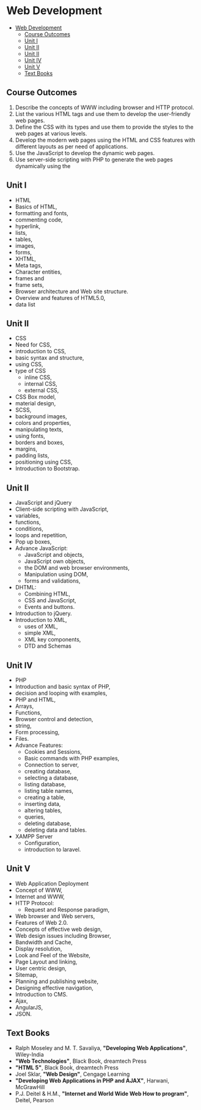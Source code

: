 # Web Development

- [Web Development](#web-development)
  - [Course Outcomes](#course-outcomes)
  - [Unit I](#unit-i)
  - [Unit II](#unit-ii)
  - [Unit II](#unit-ii-1)
  - [Unit IV](#unit-iv)
  - [Unit V](#unit-v)
  - [Text Books](#text-books)

## Course Outcomes

1. Describe the concepts of WWW including browser and 
   HTTP protocol.
2. List the various HTML tags and use them to develop the 
   user-friendly web pages.
3. Define the CSS with its types and use them to provide the 
   styles to the web pages at various levels.
4. Develop the modern web pages using the HTML and CSS features 
   with different layouts as per need of applications.
5. Use the JavaScript to develop the dynamic web pages.
6. Use server-side scripting with PHP to generate the web 
   pages dynamically using the

## Unit I 

- HTML
- Basics of HTML, 
- formatting and fonts, 
- commenting code, 
- hyperlink, 
- lists, 
- tables, 
- images, 
- forms, 
- XHTML, 
- Meta tags, 
- Character entities, 
- frames and 
- frame sets, 
- Browser architecture and Web site structure. 
- Overview and features of HTML5.0, 
- data list

## Unit II 

- CSS
- Need for CSS, 
- introduction to CSS, 
- basic syntax and structure, 
- using CSS,
- type of CSS
  - inline CSS, 
  - internal CSS, 
  - external CSS, 
- CSS Box model, 
- material design, 
- SCSS, 
- background images, 
- colors and properties,
- manipulating texts, 
- using fonts, 
- borders and boxes, 
- margins, 
- padding lists,
- positioning using CSS, 
- Introduction to Bootstrap.

## Unit II 

- JavaScript and jQuery
- Client-side scripting with JavaScript, 
- variables, 
- functions, 
- conditions, 
- loops and repetition, 
- Pop up boxes, 
- Advance JavaScript: 
  - JavaScript and objects, 
  - JavaScript own objects, 
  - the DOM and web browser environments,
  - Manipulation using DOM, 
  - forms and validations, 
- DHTML: 
  - Combining HTML, 
  - CSS and JavaScript, 
  - Events and buttons.
- Introduction to jQuery. 
- Introduction to XML, 
  - uses of XML, 
  - simple XML, 
  - XML key components, 
  - DTD and Schemas

## Unit IV 

- PHP
- Introduction and basic syntax of PHP, 
- decision and looping with examples, 
- PHP and HTML, 
- Arrays, 
- Functions, 
- Browser control and detection, 
- string,
- Form processing, 
- Files.
- Advance Features: 
  - Cookies and Sessions, 
  - Basic commands with PHP examples, 
  - Connection to server, 
  - creating database, 
  - selecting a database,
  - listing database, 
  - listing table names, 
  - creating a table, 
  - inserting data, 
  - altering tables, 
  - queries, 
  - deleting database, 
  - deleting data and tables. 
- XAMPP Server 
  - Configuration, 
  - introduction to laravel.

## Unit V 

- Web Application Deployment
- Concept of WWW, 
- Internet and WWW, 
- HTTP Protocol: 
  - Request and Response paradigm, 
- Web browser and Web servers, 
- Features of Web 2.0. 
- Concepts of effective web design, 
- Web design issues including Browser, 
- Bandwidth and Cache, 
- Display resolution, 
- Look and Feel of the Website, 
- Page Layout and linking, 
- User centric design, 
- Sitemap, 
- Planning and publishing website, 
- Designing effective navigation, 
- Introduction to CMS. 
- Ajax, 
- AngularJS, 
- JSON.

## Text Books

- Ralph Moseley and M. T. Savaliya,
  **"Developing Web Applications"**,
  Wiley-India
- **"Web Technologies"**,
  Black Book, dreamtech Press
- **"HTML 5"**,
  Black Book, dreamtech Press
- Joel Sklar,
  **"Web Design"**,
  Cengage Learning
- **"Developing Web Applications in PHP and AJAX"**,
  Harwani, McGrawHill
- P.J. Deitel & H.M.,
  **"Internet and World Wide Web How to program"**, 
  Deitel, Pearson
